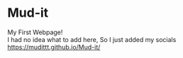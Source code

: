 # Mud-it
My First Webpage!  
I had no idea what to add here, So I just added my socials
https://mudittt.github.io/Mud-it/
